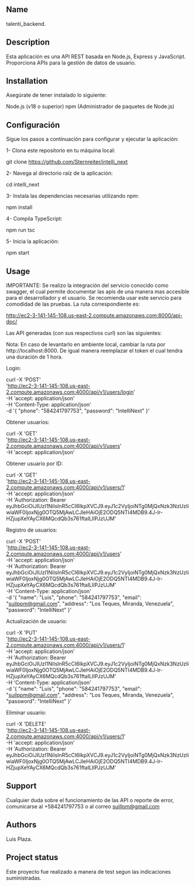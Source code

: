 ## Name
talenti_backend.

## Description
Esta aplicación es una API REST basada en Node.js, Express y JavaScript. Proporciona APIs para la gestión de datos de usuario.

## Installation
Asegúrate de tener instalado lo siguiente:

Node.js (v18 o superior)
npm (Administrador de paquetes de Node.js)

## Configuración
Sigue los pasos a continuación para configurar y ejecutar la aplicación:

1- Clona este repositorio en tu máquina local:

git clone https://github.com/Sternreiter/intelli_next

2- Navega al directorio raíz de la aplicación:

cd intelli_next

3- Instala las dependencias necesarias utilizando npm:

npm install

4- Compila TypeScript:

npm run tsc

5- Inicia la aplicación:

npm start

## Usage
IMPORTANTE: Se realizo la integración del servicio conocido como swagger, el cual permite documentar las apis de una manera mas accesible para el desarrollador y el usuario. Se recomienda usar este servicio para comodidad de las pruebas. La ruta correspondiente es:

http://ec2-3-141-145-108.us-east-2.compute.amazonaws.com:8000/api-doc/

Las API generadas (con sus respectivos curl) son las siguientes:

Nota: En caso de levantarlo en ambiente local, cambiar la ruta por http://localhost:8000. De igual manera reemplazar el token el cual tendra una duración de 1 hora.

Login:

curl -X 'POST' \
  'http://ec2-3-141-145-108.us-east-2.compute.amazonaws.com:4000/api/v1/users/login' \
  -H 'accept: application/json' \
  -H 'Content-Type: application/json' \
  -d '{
  "phone": "584241797753",
  "password": "IntelliNext"
}'

Obtener usuarios:

curl -X 'GET' \
  'http://ec2-3-141-145-108.us-east-2.compute.amazonaws.com:4000/api/v1/users' \
  -H 'accept: application/json'

Obtener usuario por ID:

curl -X 'GET' \
  'http://ec2-3-141-145-108.us-east-2.compute.amazonaws.com:4000/api/v1/users/1' \
  -H 'accept: application/json' \
  -H 'Authorization: Bearer eyJhbGciOiJIUzI1NiIsInR5cCI6IkpXVCJ9.eyJ1c2VyIjoiNTg0MjQxNzk3NzUzIiwiaWF0IjoxNjg0OTQ5MjAwLCJleHAiOjE2ODQ5NTI4MDB9.4J-lr-HZjupXeYAyCX6MQcdQb3s761ftaILIIPJzUJM'

Registro de usuarios:

curl -X 'POST' \
  'http://ec2-3-141-145-108.us-east-2.compute.amazonaws.com:4000/api/v1/users' \
  -H 'accept: application/json' \
  -H 'Authorization: Bearer eyJhbGciOiJIUzI1NiIsInR5cCI6IkpXVCJ9.eyJ1c2VyIjoiNTg0MjQxNzk3NzUzIiwiaWF0IjoxNjg0OTQ5MjAwLCJleHAiOjE2ODQ5NTI4MDB9.4J-lr-HZjupXeYAyCX6MQcdQb3s761ftaILIIPJzUJM' \
  -H 'Content-Type: application/json' \
  -d '{
  "name": "Luis",
  "phone": "584241797753",
  "email": "suilppm@gmail.com",
  "address": "Los Teques, Miranda, Venezuela",
  "password": "IntelliNext"
}'

Actualización de usuario:

curl -X 'PUT' \
  'http://ec2-3-141-145-108.us-east-2.compute.amazonaws.com:4000/api/v1/users/1' \
  -H 'accept: application/json' \
  -H 'Authorization: Bearer eyJhbGciOiJIUzI1NiIsInR5cCI6IkpXVCJ9.eyJ1c2VyIjoiNTg0MjQxNzk3NzUzIiwiaWF0IjoxNjg0OTQ5MjAwLCJleHAiOjE2ODQ5NTI4MDB9.4J-lr-HZjupXeYAyCX6MQcdQb3s761ftaILIIPJzUJM' \
  -H 'Content-Type: application/json' \
  -d '{
  "name": "Luis",
  "phone": "584241797753",
  "email": "suilppm@gmail.com",
  "address": "Los Teques, Miranda, Venezuela",
  "password": "IntelliNext"
}'

Eliminar usuario: 

curl -X 'DELETE' \
  'http://ec2-3-141-145-108.us-east-2.compute.amazonaws.com:4000/api/v1/users/1' \
  -H 'accept: application/json' \
  -H 'Authorization: Bearer eyJhbGciOiJIUzI1NiIsInR5cCI6IkpXVCJ9.eyJ1c2VyIjoiNTg0MjQxNzk3NzUzIiwiaWF0IjoxNjg0OTQ5MjAwLCJleHAiOjE2ODQ5NTI4MDB9.4J-lr-HZjupXeYAyCX6MQcdQb3s761ftaILIIPJzUJM'

## Support
Cualquier duda sobre el funcionamiento de las API o reporte de error, comunicarse al +584241797753 o al correo suillpm@gmail.com

## Authors 
Luis Plaza.

## Project status
Este proyecto fue realizado a manera de test segun las indicaciones suministradas.